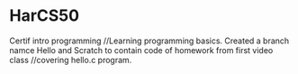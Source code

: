 # HarCS50
Certif intro programming
//Learning programming basics. Created a branch namce Hello and Scratch to contain code of homework from first video class //covering hello.c program.
